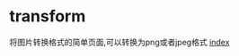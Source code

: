 # transform
将图片转换格式的简单页面,可以转换为png或者jpeg格式
[index](https://liyongleihf2006.github.io/transformImage/)
